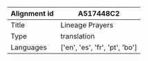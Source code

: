 |Alignment id | A517448C2
| --- | --- 
|Title | Lineage Prayers 
|Type | translation
|Languages | ['en', 'es', 'fr', 'pt', 'bo']